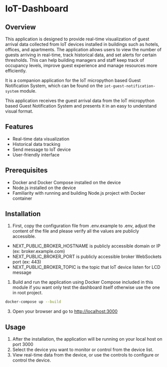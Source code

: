 # IoT-Dashboard

## Overview

This application is designed to provide real-time visualization of guest arrival data collected from IoT devices installed in buildings such as hotels, offices, and apartments. The application allows users to view the number of guests arriving in real-time, track historical data, and set alerts for certain thresholds. This can help building managers and staff keep track of occupancy levels, improve guest experience and manage resources more efficiently.

It is a companion application for the IoT micropython based Guest Notification System, which can be found on the `iot-guest-notification-system` module.

This application receives the guest arrival data from the IoT micropython based Guest Notification System and presents it in an easy to understand visual format.

## Features

- Real-time data visualization
- Historical data tracking
- Send message to IoT device
- User-friendly interface

## Prerequisites

- Docker and Docker Compose installed on the device
- Node.js installed on the device
- Familiarity with running and building Node.js project with Docker container

## Installation

1. First, copy the configuration file from .env.example to .env, adjust the content of the file and please verify all the values are publicly accessible.

- NEXT_PUBLIC_BROKER_HOSTNAME is publicly accessible domain or IP (ex: broker.example.com)
- NEXT_PUBLIC_BROKER_PORT is publicly accessible broker WebSockets port (ex: 443)
- NEXT_PUBLIC_BROKER_TOPIC is the topic that IoT device listen for LCD message

1. Build and run the application using Docker Compose included in this module if you want only test the dashboard itself otherwise use the one in root project. 

```bash
docker-compose up --build
```

3. Open your browser and go to [http://localhost:3000](http://localhost:3000)

## Usage

1. After the installation, the application will be running on your local
   host on port 3000
2. Select the device you want to monitor or control from the device list.
3. View real-time data from the device, or use the controls to configure or control the device.
